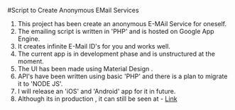 #Script to Create Anonymous EMail Services

1. This project has been create an anonymous E-MAil Service for oneself.
2. The emailing script is written in 'PHP' and is hosted on Google App Engine.
3. It creates infinite E-Mail ID's for you and works well.
4. The current app is in development phase and is unstructured at the moment.
5. The UI has been made using Material Design .
6. API's  have been written using basic 'PHP' and there is a plan to migrate it to 'NODE JS'.
7. I will release an 'iOS' and 'Android' app for it in future.
8. Although its in production , it can still be seen at - [Link](https://mailing-bindasrishant-1.c9.io/ui/index.php)